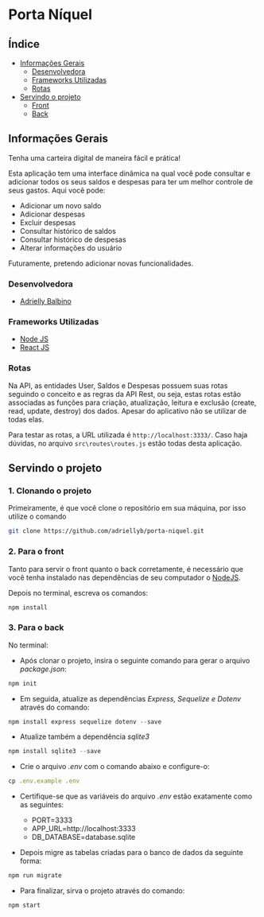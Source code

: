 # Porta Níquel

## Índice
<!--ts-->
   * [Informações Gerais](#informações-gerais)
      * [Desenvolvedora](#desenvolvedora)
      * [Frameworks Utilizadas](#frameworks-utilizadas)
      * [Rotas](#rotas)
   * [Servindo o projeto](#servindo-o-projeto)
      * [Front](#2-para-o-front)
      * [Back](#3-para-o-back)
<!--te-->

## Informações Gerais
Tenha uma carteira digital de maneira fácil e prática!

Esta aplicação tem uma interface dinâmica na qual você pode consultar e adicionar todos os seus saldos e despesas para ter um melhor controle de seus gastos. Aqui você pode:

- Adicionar um novo saldo
- Adicionar despesas
- Excluir despesas
- Consultar histórico de saldos
- Consultar histórico de despesas
- Alterar informações do usuário

Futuramente, pretendo adicionar novas funcionalidades.

### Desenvolvedora

- [Adrielly Balbino](https://www.linkedin.com/in/adrielly-balbino/)

### Frameworks Utilizadas
- [Node JS](https://nodejs.org/en/)
- [React JS](https://react.dev/)

### Rotas

Na API, as entidades User, Saldos e Despesas possuem suas rotas seguindo o conceito e as regras da API Rest, ou seja, estas rotas estão associadas as funções para criação, atualização, leitura e exclusão (create, read, update, destroy) dos dados. Apesar do aplicativo não se utilizar de todas elas.

Para testar as rotas, a URL utilizada é `` http://localhost:3333/ ``. Caso haja dúvidas, no arquivo `` src\routes\routes.js `` estão todas desta aplicação.
  
## Servindo o projeto

### 1. Clonando o projeto

Primeiramente, é que você clone o repositório em sua máquina, por isso utilize o comando

```bash 
git clone https://github.com/adriellyb/porta-niquel.git
```

### 2. Para o front

Tanto para servir o front quanto o back corretamente, é necessário que você tenha instalado nas dependências de seu computador o [NodeJS](https://nodejs.org/en/download/).

Depois no terminal, escreva os comandos:

```bash
npm install
```

### 3. Para o back

No terminal:

- Após clonar o projeto, insira o seguinte comando para gerar o arquivo *package.json*:

```jsx
npm init
```

- Em seguida, atualize as dependências *Express, Sequelize e Dotenv* através do comando:

```jsx
npm install express sequelize dotenv --save
```

- Atualize também a dependência *sqlite3*

```jsx
npm install sqlite3 --save
```

- Crie o arquivo *.env* com o comando abaixo e configure-o:

```jsx
cp .env.example .env
```

- Certifique-se que as variáveis do arquivo *.env* estão exatamente como as seguintes:
    - PORT=3333
    - APP_URL=http://localhost:3333
    - DB_DATABASE=database.sqlite


- Depois migre as tabelas criadas para o banco de dados da seguinte forma:

```jsx
npm run migrate
```

- Para finalizar, sirva o projeto através do comando:

```jsx
npm start
```
